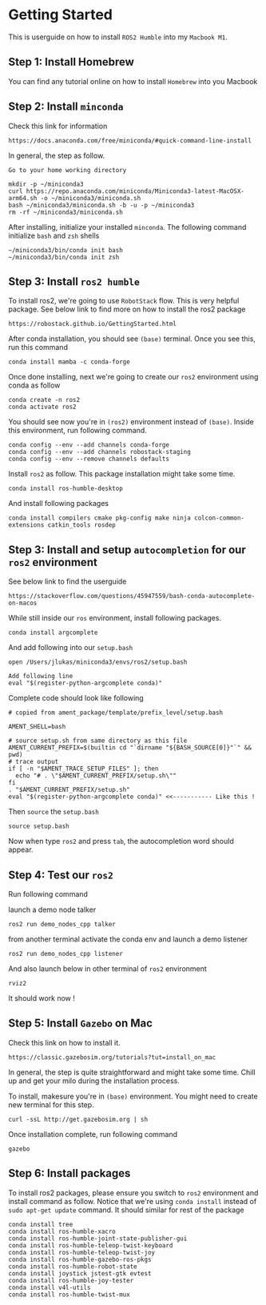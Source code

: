 # Getting Started

This is userguide on how to install `ROS2 Humble` into my `Macbook M1`.

## Step 1: Install Homebrew

You can find any tutorial online on how to install `Homebrew` into you Macbook

## Step 2: Install `minconda`

Check this link for information
```
https://docs.anaconda.com/free/miniconda/#quick-command-line-install
```

In general, the step as follow.
```
Go to your home working directory

mkdir -p ~/miniconda3
curl https://repo.anaconda.com/miniconda/Miniconda3-latest-MacOSX-arm64.sh -o ~/miniconda3/miniconda.sh
bash ~/miniconda3/miniconda.sh -b -u -p ~/miniconda3
rm -rf ~/miniconda3/miniconda.sh
```

After installing, initialize your installed `minconda`. The following command initialize `bash` and `zsh` shells
```
~/miniconda3/bin/conda init bash
~/miniconda3/bin/conda init zsh
```

## Step 3: Install `ros2 humble`
To install ros2, we're going to use `RobotStack` flow. This is very helpful package.
See below link to find more on how to install the ros2 package
```
https://robostack.github.io/GettingStarted.html
```

After conda installation, you should see `(base)` terminal. Once you see this, run this command
```
conda install mamba -c conda-forge
```

Once done installing, next we're going to create our `ros2` environment using conda as follow
```
conda create -n ros2
conda activate ros2
```
You should see now you're in `(ros2)` environment instead of `(base)`. 
Inside this environment, run following command. 

```
conda config --env --add channels conda-forge
conda config --env --add channels robostack-staging
conda config --env --remove channels defaults
```

Install `ros2` as follow. This package installation might take some time.
```
conda install ros-humble-desktop
```
And install following packages
```
conda install compilers cmake pkg-config make ninja colcon-common-extensions catkin_tools rosdep
```

## Step 3: Install and setup `autocompletion` for our `ros2` environment

See below link to find the userguide
```
https://stackoverflow.com/questions/45947559/bash-conda-autocomplete-on-macos
```

While still inside our `ros` environment, install following packages.

```
conda install argcomplete
```

And add following into our `setup.bash`
```
open /Users/jlukas/miniconda3/envs/ros2/setup.bash

Add following line
eval "$(register-python-argcomplete conda)"
```

Complete code should look like following
```
# copied from ament_package/template/prefix_level/setup.bash

AMENT_SHELL=bash

# source setup.sh from same directory as this file
AMENT_CURRENT_PREFIX=$(builtin cd "`dirname "${BASH_SOURCE[0]}"`" && pwd)
# trace output
if [ -n "$AMENT_TRACE_SETUP_FILES" ]; then
  echo "# . \"$AMENT_CURRENT_PREFIX/setup.sh\""
fi
. "$AMENT_CURRENT_PREFIX/setup.sh"
eval "$(register-python-argcomplete conda)" <<----------- Like this !
```

Then `source` the `setup.bash`
```
source setup.bash
```

Now when type `ros2` and press `tab`, the autocompletion word should appear.

## Step 4: Test our `ros2`

Run following command

launch a demo node talker
```
ros2 run demo_nodes_cpp talker
```

from another terminal activate the conda env and launch a demo listener
```
ros2 run demo_nodes_cpp listener
```

And also launch below in other terminal of `ros2` environment
```
rviz2
```

It should work now !

## Step 5: Install `Gazebo` on Mac

Check this link on how to install it.
```
https://classic.gazebosim.org/tutorials?tut=install_on_mac
```

In general, the step is quite straightforward and might take some time. Chill up and get your milo during
the installation process.

To install, makesure you're in `(base)` environment. You might need to create new terminal for this step.

```
curl -ssL http://get.gazebosim.org | sh
```

Once installation complete, run following command
```
gazebo
```

## Step 6: Install packages

To install ros2 packages, please ensure you switch to `ros2` environment and install command as follow. 
Notice that we're using `conda install` instead of `sudo apt-get update` command. It should similar for rest of the package
```
conda install tree
conda install ros-humble-xacro
conda install ros-humble-joint-state-publisher-gui
conda install ros-humble-teleop-twist-keyboard
conda install ros-humble-teleop-twist-joy
conda install ros-humble-gazebo-ros-pkgs 
conda install ros-humble-robot-state
conda install joystick jstest-gtk evtest
conda install ros-humble-joy-tester
conda install v4l-utils
conda install ros-humble-twist-mux
```

